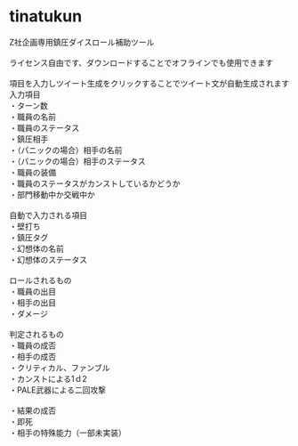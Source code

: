 # tinatukun
Z社企画専用鎮圧ダイスロール補助ツール
<br><br>
ライセンス自由です、ダウンロードすることでオフラインでも使用できます
<br><br>
項目を入力しツイート生成をクリックすることでツイート文が自動生成されます<br>
入力項目<br>
・ターン数<br>
・職員の名前<br>
・職員のステータス<br>
・鎮圧相手<br>
・（パニックの場合）相手の名前<br>
・（パニックの場合）相手のステータス<br>
・職員の装備<br>
・職員のステータスがカンストしているかどうか<br>
・部門移動中か交戦中か<br>
<br>
自動で入力される項目<br>
・壁打ち<br>
・鎮圧タグ<br>
・幻想体の名前<br>
・幻想体のステータス<br>
<br>
ロールされるもの<br>
・職員の出目<br>
・相手の出目<br>
・ダメージ<br>
<br>
判定されるもの<br>
・職員の成否<br>
・相手の成否<br>
・クリティカル、ファンブル<br>
・カンストによる1ｄ2<br>
・PALE武器による二回攻撃<br><br>
・結果の成否<br>
・即死<br>
・相手の特殊能力（一部未実装）<br>
<br>
